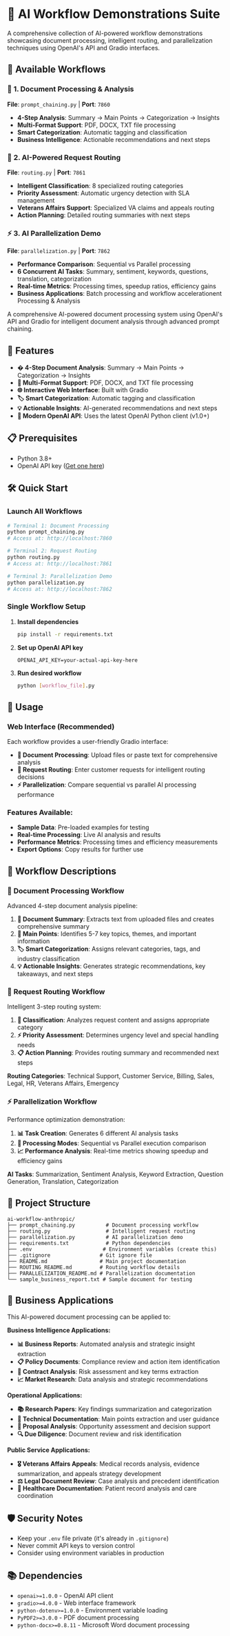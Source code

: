 # 🤖 AI Workflow Demonstrations Suite

A comprehensive collection of AI-powered workflow demonstrations showcasing document processing, intelligent routing, and parallelization techniques using OpenAI's API and Gradio interfaces.

## 🚀 Available Workflows

### 📄 **1. Document Processing & Analysis**
**File**: `prompt_chaining.py` | **Port**: `7860`
- **4-Step Analysis**: Summary → Main Points → Categorization → Insights
- **Multi-Format Support**: PDF, DOCX, TXT file processing
- **Smart Categorization**: Automatic tagging and classification
- **Business Intelligence**: Actionable recommendations and next steps

### 🎯 **2. AI-Powered Request Routing**
**File**: `routing.py` | **Port**: `7861`
- **Intelligent Classification**: 8 specialized routing categories
- **Priority Assessment**: Automatic urgency detection with SLA management
- **Veterans Affairs Support**: Specialized VA claims and appeals routing
- **Action Planning**: Detailed routing summaries with next steps

### ⚡ **3. AI Parallelization Demo**
**File**: `parallelization.py` | **Port**: `7862`
- **Performance Comparison**: Sequential vs Parallel processing
- **6 Concurrent AI Tasks**: Summary, sentiment, keywords, questions, translation, categorization
- **Real-time Metrics**: Processing times, speedup ratios, efficiency gains
- **Business Applications**: Batch processing and workflow accelerationent Processing & Analysis

A comprehensive AI-powered document processing system using OpenAI's API and Gradio for intelligent document analysis through advanced prompt chaining.

## 🚀 Features

- **� 4-Step Document Analysis**: Summary → Main Points → Categorization → Insights
- **📁 Multi-Format Support**: PDF, DOCX, and TXT file processing
- **🌐 Interactive Web Interface**: Built with Gradio
- **🏷️ Smart Categorization**: Automatic tagging and classification
- **💡 Actionable Insights**: AI-generated recommendations and next steps
- **🔧 Modern OpenAI API**: Uses the latest OpenAI Python client (v1.0+)

## 📋 Prerequisites

- Python 3.8+
- OpenAI API key ([Get one here](https://platform.openai.com/api-keys))

## 🛠️ Quick Start

### **Launch All Workflows**
```bash
# Terminal 1: Document Processing
python prompt_chaining.py
# Access at: http://localhost:7860

# Terminal 2: Request Routing  
python routing.py
# Access at: http://localhost:7861

# Terminal 3: Parallelization Demo
python parallelization.py
# Access at: http://localhost:7862
```

### **Single Workflow Setup**
1. **Install dependencies**
   ```bash
   pip install -r requirements.txt
   ```

2. **Set up OpenAI API key**
   ```env
   OPENAI_API_KEY=your-actual-api-key-here
   ```

3. **Run desired workflow**
   ```bash
   python [workflow_file].py
   ```

## 🎯 Usage

### **Web Interface (Recommended)**
Each workflow provides a user-friendly Gradio interface:

- **📄 Document Processing**: Upload files or paste text for comprehensive analysis
- **🎯 Request Routing**: Enter customer requests for intelligent routing decisions  
- **⚡ Parallelization**: Compare sequential vs parallel AI processing performance

### **Features Available:**
- **Sample Data**: Pre-loaded examples for testing
- **Real-time Processing**: Live AI analysis and results
- **Performance Metrics**: Processing times and efficiency measurements
- **Export Options**: Copy results for further use

## 🔄 Workflow Descriptions

### 📄 **Document Processing Workflow**
Advanced 4-step document analysis pipeline:
1. **📄 Document Summary**: Extracts text from uploaded files and creates comprehensive summary
2. **🎯 Main Points**: Identifies 5-7 key topics, themes, and important information  
3. **🏷️ Smart Categorization**: Assigns relevant categories, tags, and industry classification
4. **💡 Actionable Insights**: Generates strategic recommendations, key takeaways, and next steps

### 🎯 **Request Routing Workflow**
Intelligent 3-step routing system:
1. **🎯 Classification**: Analyzes request content and assigns appropriate category
2. **⚡ Priority Assessment**: Determines urgency level and special handling needs
3. **📋 Action Planning**: Provides routing summary and recommended next steps

**Routing Categories**: Technical Support, Customer Service, Billing, Sales, Legal, HR, Veterans Affairs, Emergency

### ⚡ **Parallelization Workflow**
Performance optimization demonstration:
1. **📊 Task Creation**: Generates 6 different AI analysis tasks
2. **🔄 Processing Modes**: Sequential vs Parallel execution comparison
3. **📈 Performance Analysis**: Real-time metrics showing speedup and efficiency gains

**AI Tasks**: Summarization, Sentiment Analysis, Keyword Extraction, Question Generation, Translation, Categorization

## 📁 Project Structure

```
ai-workflow-anthropic/
├── prompt_chaining.py          # Document processing workflow
├── routing.py                  # Intelligent request routing  
├── parallelization.py          # AI parallelization demo
├── requirements.txt            # Python dependencies
├── .env                       # Environment variables (create this)
├── .gitignore                # Git ignore file
├── README.md                 # Main project documentation
├── ROUTING_README.md         # Routing workflow details
├── PARALLELIZATION_README.md # Parallelization documentation
└── sample_business_report.txt # Sample document for testing
```

## 🤝 Business Applications

This AI-powered document processing can be applied to:

**Business Intelligence Applications:**
- **📊 Business Reports**: Automated analysis and strategic insight extraction
- **📋 Policy Documents**: Compliance review and action item identification
- **📄 Contract Analysis**: Risk assessment and key terms extraction
- **📈 Market Research**: Data analysis and strategic recommendations

**Operational Applications:**
- **📚 Research Papers**: Key findings summarization and categorization
- **📝 Technical Documentation**: Main points extraction and user guidance
- **💼 Proposal Analysis**: Opportunity assessment and decision support
- **🔍 Due Diligence**: Document review and risk identification

**Public Service Applications:**
- **🎖️ Veterans Affairs Appeals**: Medical records analysis, evidence summarization, and appeals strategy development
- **⚖️ Legal Document Review**: Case analysis and precedent identification
- **🏥 Healthcare Documentation**: Patient record analysis and care coordination

## 🛡️ Security Notes

- Keep your `.env` file private (it's already in `.gitignore`)
- Never commit API keys to version control
- Consider using environment variables in production

## 📚 Dependencies

- `openai>=1.0.0` - OpenAI API client
- `gradio>=4.0.0` - Web interface framework  
- `python-dotenv>=1.0.0` - Environment variable loading
- `PyPDF2>=3.0.0` - PDF document processing
- `python-docx>=0.8.11` - Microsoft Word document processing
